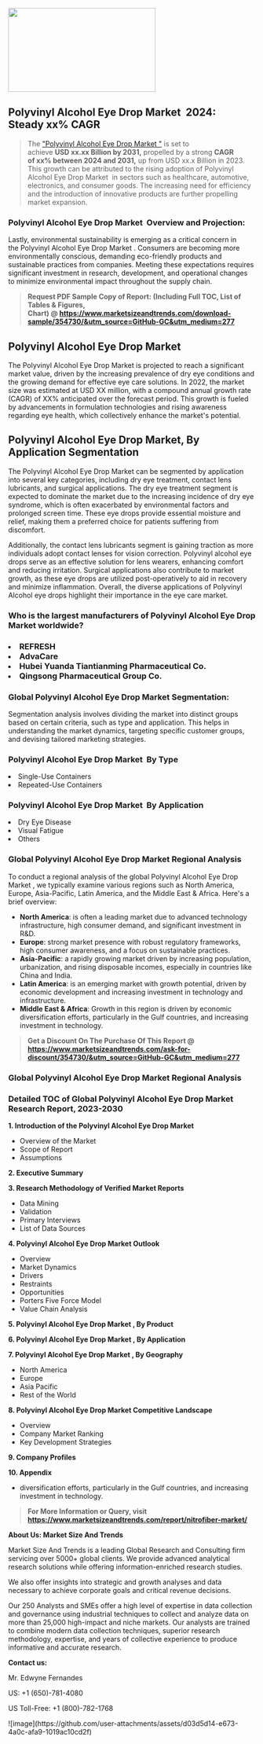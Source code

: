 <p><img class="alignnone size-medium wp-image-20088" src="https://ffe5etoiles.com/wp-content/uploads/2024/12/MST1-300x171.png" alt="" width="300" height="171" /></p><h2 id="ember46" class="ember-view reader-text-block__heading-2">Polyvinyl Alcohol Eye Drop Market &nbsp;2024: Steady&nbsp;xx% CAGR</h2><blockquote id="ember47" class="ember-view reader-text-block__blockquote">The&nbsp;<a class="app-aware-link " href="https://www.marketsizeandtrends.com/download-sample/354730/&utm_source=GitHub-GC&utm_medium=277" target="_blank" data-test-app-aware-link="">"Polyvinyl Alcohol Eye Drop Market "</a>&nbsp;is set to achieve&nbsp;<strong>USD&nbsp;xx.xx&nbsp;Billion by 2031,</strong>&nbsp;propelled by a strong&nbsp;<strong>CAGR of&nbsp;xx% between 2024 and 2031,</strong>&nbsp;up from USD xx.x Billion in 2023. This growth can be attributed to the rising adoption of&nbsp;Polyvinyl Alcohol Eye Drop Market &nbsp;in sectors such as healthcare, automotive, electronics, and consumer goods. The increasing need for efficiency and the introduction of innovative products are further propelling market expansion.</blockquote><h3 id="ember48" class="ember-view reader-text-block__heading-3">Polyvinyl Alcohol Eye Drop Market &nbsp;Overview and Projection:</h3><p id="ember49" class="ember-view reader-text-block__paragraph">Lastly, environmental sustainability is emerging as a critical concern in the&nbsp;Polyvinyl Alcohol Eye Drop Market . Consumers are becoming more environmentally conscious, demanding eco-friendly products and sustainable practices from companies. Meeting these expectations requires significant investment in research, development, and operational changes to minimize environmental impact throughout the supply chain.</p><blockquote id="ember50" class="ember-view reader-text-block__blockquote"><strong>Request PDF Sample Copy of Report: (Including Full TOC, List of Tables &amp; Figures, Chart)&nbsp;@&nbsp;<strong><a href="https://www.marketsizeandtrends.com/download-sample/354730/&utm_source=GitHub-GC&utm_medium=277" target="_blank">https://www.marketsizeandtrends.com/download-sample/354730/&utm_source=GitHub-GC&utm_medium=277</a></strong></strong></blockquote><h3 class=""> <h2>Polyvinyl Alcohol Eye Drop Market</h2><p>The Polyvinyl Alcohol Eye Drop Market is projected to reach a significant market value, driven by the increasing prevalence of dry eye conditions and the growing demand for effective eye care solutions. In 2022, the market size was estimated at USD XX million, with a compound annual growth rate (CAGR) of XX% anticipated over the forecast period. This growth is fueled by advancements in formulation technologies and rising awareness regarding eye health, which collectively enhance the market's potential.</p><h2>Polyvinyl Alcohol Eye Drop Market, By Application Segmentation</h2><p>The Polyvinyl Alcohol Eye Drop Market can be segmented by application into several key categories, including dry eye treatment, contact lens lubricants, and surgical applications. The dry eye treatment segment is expected to dominate the market due to the increasing incidence of dry eye syndrome, which is often exacerbated by environmental factors and prolonged screen time. These eye drops provide essential moisture and relief, making them a preferred choice for patients suffering from discomfort.</p><p>Additionally, the contact lens lubricants segment is gaining traction as more individuals adopt contact lenses for vision correction. Polyvinyl alcohol eye drops serve as an effective solution for lens wearers, enhancing comfort and reducing irritation. Surgical applications also contribute to market growth, as these eye drops are utilized post-operatively to aid in recovery and minimize inflammation. Overall, the diverse applications of Polyvinyl Alcohol eye drops highlight their importance in the eye care market.</p></h3><h3 id="" class="">Who is the largest manufacturers of&nbsp;Polyvinyl Alcohol Eye Drop Market  worldwide?</h3><h3 class=""></Li><Li>REFRESH</Li><Li> AdvaCare</Li><Li> Hubei Yuanda Tiantianming Pharmaceutical Co.</Li><Li> Qingsong Pharmaceutical Group Co.</h3><h3 id="ember53" class="ember-view reader-text-block__heading-3">Global&nbsp;Polyvinyl Alcohol Eye Drop Market  Segmentation:</h3><p id="ember54" class="ember-view reader-text-block__paragraph">Segmentation analysis involves dividing the market into distinct groups based on certain criteria, such as type and application. This helps in understanding the market dynamics, targeting specific customer groups, and devising tailored marketing strategies.</p><h3 id="" class="">Polyvinyl Alcohol Eye Drop Market &nbsp;By Type</h3><p></Li><Li>Single-Use Containers</Li><Li> Repeated-Use Containers</p><h3 id="" class="">Polyvinyl Alcohol Eye Drop Market &nbsp;By Application</h3><p class=""></Li><Li>Dry Eye Disease</Li><Li> Visual Fatigue</Li><Li> Others</p><h3 id="ember62" class="ember-view reader-text-block__heading-3">Global Polyvinyl Alcohol Eye Drop Market  Regional Analysis</h3><p id="ember63" class="ember-view reader-text-block__paragraph">To conduct a regional analysis of the global Polyvinyl Alcohol Eye Drop Market , we typically examine various regions such as North America, Europe, Asia-Pacific, Latin America, and the Middle East &amp; Africa. Here's a brief overview:</p><ul><li><strong>North America</strong>: is often a leading market due to advanced technology infrastructure, high consumer demand, and significant investment in R&amp;D.</li><li><strong>Europe</strong>: strong market presence with robust regulatory frameworks, high consumer awareness, and a focus on sustainable practices.</li><li><strong>Asia-Pacific</strong>: a rapidly growing market driven by increasing population, urbanization, and rising disposable incomes, especially in countries like China and India.</li><li><strong>Latin America</strong>: is an emerging market with growth potential, driven by economic development and increasing investment in technology and infrastructure.</li><li><strong>Middle East &amp; Africa</strong>: Growth in this region is driven by economic diversification efforts, particularly in the Gulf countries, and increasing investment in technology.</li></ul><blockquote id="ember61" class="ember-view reader-text-block__blockquote"><strong>Get a Discount On The Purchase Of This Report @ <strong><a href="https://html-cleaner.com/" target="">https://www.marketsizeandtrends.com/ask-for-discount/354730/&utm_source=GitHub-GC&utm_medium=277</a></strong></strong></blockquote><h3 id="ember62" class="ember-view reader-text-block__heading-3">Global Polyvinyl Alcohol Eye Drop Market  Regional Analysis</h3><h3 id="" class="">Detailed TOC of Global Polyvinyl Alcohol Eye Drop Market  Research Report, 2023-2030</h3><p id="" class=""><strong>1. Introduction of the Polyvinyl Alcohol Eye Drop Market </strong></p><ul><li>Overview of the Market</li><li>Scope of Report</li><li>Assumptions</li></ul><p id="" class=""><strong>2. Executive Summary</strong></p><p id="" class=""><strong>3. Research Methodology of Verified Market Reports</strong></p><ul><li>Data Mining</li><li>Validation</li><li>Primary Interviews</li><li>List of Data Sources</li></ul><p id="" class=""><strong>4. Polyvinyl Alcohol Eye Drop Market  Outlook</strong></p><ul><li>Overview</li><li>Market Dynamics</li><li>Drivers</li><li>Restraints</li><li>Opportunities</li><li>Porters Five Force Model</li><li>Value Chain Analysis</li></ul><p id="" class=""><strong>5. Polyvinyl Alcohol Eye Drop Market , By Product</strong></p><p id="" class=""><strong>6. Polyvinyl Alcohol Eye Drop Market , By Application</strong></p><p id="" class=""><strong>7. Polyvinyl Alcohol Eye Drop Market , By Geography</strong></p><ul><li>North America</li><li>Europe</li><li>Asia Pacific</li><li>Rest of the World</li></ul><p id="" class=""><strong>8. Polyvinyl Alcohol Eye Drop Market  Competitive Landscape</strong></p><ul><li>Overview</li><li>Company Market Ranking</li><li>Key Development Strategies</li></ul><p id="" class=""><strong>9. Company Profiles</strong></p><p id="" class=""><strong>10. Appendix</strong></p><ul><li>diversification efforts, particularly in the Gulf countries, and increasing investment in technology.</li></ul><blockquote id="ember65" class="ember-view reader-text-block__blockquote"><strong>For More Information or Query, visit <strong><strong><a href="https://html-cleaner.com/" target="">https://www.marketsizeandtrends.com/report/nitrofiber-market/</a></strong></strong></strong></blockquote><p id="" class=""><strong>About Us: Market Size And Trends</strong></p><p id="" class="">Market Size And Trends is a leading Global Research and Consulting firm servicing over 5000+ global clients. We provide advanced analytical research solutions while offering information-enriched research studies.</p><p id="" class="">We also offer insights into strategic and growth analyses and data necessary to achieve corporate goals and critical revenue decisions.</p><p id="" class="">Our 250 Analysts and SMEs offer a high level of expertise in data collection and governance using industrial techniques to collect and analyze data on more than 25,000 high-impact and niche markets. Our analysts are trained to combine modern data collection techniques, superior research methodology, expertise, and years of collective experience to produce informative and accurate research.</p><p id="" class=""><strong>Contact us:</strong></p><p id="" class="">Mr. Edwyne Fernandes</p><p id="" class="">US: +1 (650)-781-4080</p><p id="" class="">US Toll-Free: +1 (800)-782-1768</p>
![image](https://github.com/user-attachments/assets/d03d5d14-e673-4a0c-afa9-1019ac10cd2f)
